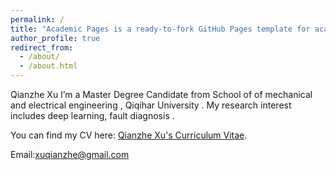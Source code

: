 ```yaml
---
permalink: /
title: "Academic Pages is a ready-to-fork GitHub Pages template for academic personal websites"
author_profile: true
redirect_from: 
  - /about/
  - /about.html
---
```

Qianzhe Xu
I’m a Master Degree Candidate from School of of mechanical and electrical engineering , Qiqihar University . My research interest includes  deep learning, fault diagnosis .


You can find my CV here: [Qianzhe Xu's Curriculum Vitae](../assets/Curriculum_Vitae.pdf).

Email:xuqianzhe@gmail.com


